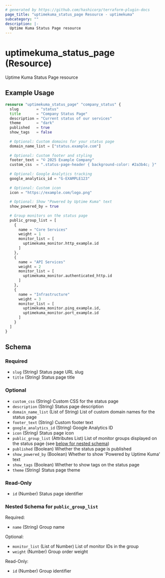 ```yaml
---
# generated by https://github.com/hashicorp/terraform-plugin-docs
page_title: "uptimekuma_status_page Resource - uptimekuma"
subcategory: ""
description: |-
  Uptime Kuma Status Page resource
---
```


# uptimekuma_status_page (Resource)

Uptime Kuma Status Page resource

## Example Usage

```terraform
resource "uptimekuma_status_page" "company_status" {
  slug        = "status"
  title       = "Company Status Page"
  description = "Current status of our services"
  theme       = "dark"
  published   = true
  show_tags   = false
  
  # Optional: Custom domains for your status page
  domain_name_list = ["status.example.com"]
  
  # Optional: Custom footer and styling
  footer_text = "© 2025 Example Company"
  custom_css  = ".status-page-header { background-color: #2a3b4c; }"
  
  # Optional: Google Analytics tracking
  google_analytics_id = "G-EXAMPLE123"
  
  # Optional: Custom icon
  icon = "https://example.com/logo.png"
  
  # Optional: Show "Powered by Uptime Kuma" text
  show_powered_by = true
  
  # Group monitors on the status page
  public_group_list = [
    {
      name = "Core Services"
      weight = 1
      monitor_list = [
        uptimekuma_monitor.http_example.id
      ]
    },
    {
      name = "API Services"
      weight = 2
      monitor_list = [
        uptimekuma_monitor.authenticated_http.id
      ]
    },
    {
      name = "Infrastructure"
      weight = 3
      monitor_list = [
        uptimekuma_monitor.ping_example.id,
        uptimekuma_monitor.port_example.id
      ]
    }
  ]
}
```

<!-- schema generated by tfplugindocs -->
## Schema

### Required

- `slug` (String) Status page URL slug
- `title` (String) Status page title

### Optional

- `custom_css` (String) Custom CSS for the status page
- `description` (String) Status page description
- `domain_name_list` (List of String) List of custom domain names for the status page
- `footer_text` (String) Custom footer text
- `google_analytics_id` (String) Google Analytics ID
- `icon` (String) Status page icon
- `public_group_list` (Attributes List) List of monitor groups displayed on the status page (see [below for nested schema](#nestedatt--public_group_list))
- `published` (Boolean) Whether the status page is published
- `show_powered_by` (Boolean) Whether to show 'Powered by Uptime Kuma' text
- `show_tags` (Boolean) Whether to show tags on the status page
- `theme` (String) Status page theme

### Read-Only

- `id` (Number) Status page identifier

<a id="nestedatt--public_group_list"></a>
### Nested Schema for `public_group_list`

Required:

- `name` (String) Group name

Optional:

- `monitor_list` (List of Number) List of monitor IDs in the group
- `weight` (Number) Group order weight

Read-Only:

- `id` (Number) Group identifier
